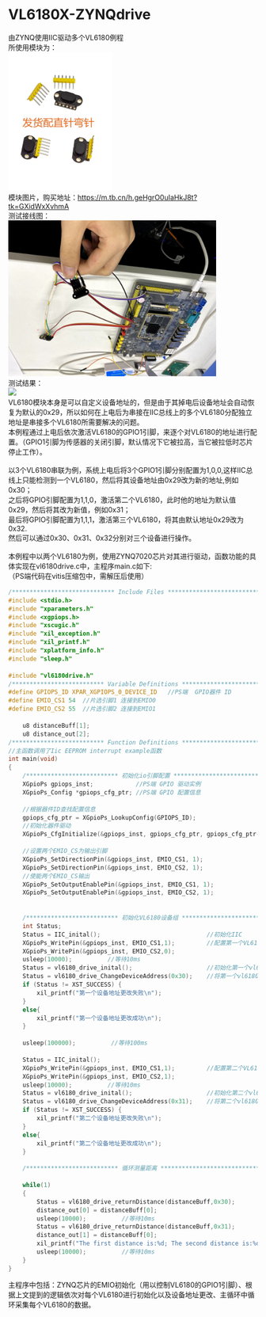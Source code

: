 # VL6180X-ZYNQdrive
由ZYNQ使用IIC驱动多个VL6180例程<br>
所使用模块为：<br>
<img src="picture/IMG_2154.JPG" width="210px"><br>
模块图片，购买地址：https://m.tb.cn/h.geHgrO0uIaHkJ8t?tk=GXidWxXvhmA<br>
测试接线图：<br>
<img src="picture/VL6180设备组ZYNQ驱动测试-11.jpg" align = “middle” width="420px"><br>
测试结果：<br>
<img src="picture/VL6180设备组ZYNQ驱动测试-21.jpg" align = “middle” width="420px"><br>
VL6180模块本身是可以自定义设备地址的，但是由于其掉电后设备地址会自动恢复为默认的0x29，所以如何在上电后为串接在IIC总线上的多个VL6180分配独立地址是串接多个VL6180所需要解决的问题。<br>
本例程通过上电后依次激活VL6180的GPIO1引脚，来逐个对VL6180的地址进行配置。（GPIO1引脚为传感器的关闭引脚，默认情况下它被拉高，当它被拉低时芯片停止工作）。<br>
<br>
以3个VL6180串联为例，系统上电后将3个GPIO1引脚分别配置为1,0,0,这样IIC总线上只能检测到一个VL6180，然后将其设备地址由0x29改为新的地址,例如0x30；<br>
之后将GPIO引脚配置为1,1,0，激活第二个VL6180，此时他的地址为默认值0x29，然后将其改为新值，例如0x31；<br>
最后将GPIO引脚配置为1,1,1，激活第三个VL6180，将其由默认地址0x29改为0x32.<br>
然后可以通过0x30、0x31、0x32分别对三个设备进行操作。<br>
<br>
本例程中以两个VL6180为例，使用ZYNQ7020芯片对其进行驱动，函数功能的具体实现在vl6180drive.c中，主程序main.c如下:<br>
（PS端代码在vitis压缩包中，需解压后使用）<br>
```c
/***************************** Include Files *********************************/
#include <stdio.h>
#include "xparameters.h"
#include <xgpiops.h>
#include "xscugic.h"
#include "xil_exception.h"
#include "xil_printf.h"
#include "xplatform_info.h"
#include "sleep.h"

#include "vl6180drive.h"
/************************** Variable Definitions *****************************/
#define GPIOPS_ID XPAR_XGPIOPS_0_DEVICE_ID   //PS端  GPIO器件 ID
#define EMIO_CS1 54  //片选引脚1 连接到EMIO0
#define EMIO_CS2 55  //片选引脚2 连接到EMIO1

	u8 distanceBuff[1];
	u8 distance_out[2];
/************************** Function Definitions *****************************/
//主函数调用了Iic EEPROM interrupt example函数
int main(void)
{
	/************************** 初始化io引脚配置 *****************************/
    XGpioPs gpiops_inst;            //PS端 GPIO 驱动实例
    XGpioPs_Config *gpiops_cfg_ptr; //PS端 GPIO 配置信息

    //根据器件ID查找配置信息
    gpiops_cfg_ptr = XGpioPs_LookupConfig(GPIOPS_ID);
    //初始化器件驱动
    XGpioPs_CfgInitialize(&gpiops_inst, gpiops_cfg_ptr, gpiops_cfg_ptr->BaseAddr);

    //设置两个EMIO_CS为输出引脚
    XGpioPs_SetDirectionPin(&gpiops_inst, EMIO_CS1, 1);
    XGpioPs_SetDirectionPin(&gpiops_inst, EMIO_CS2, 1);
    //使能两个EMIO_CS输出
    XGpioPs_SetOutputEnablePin(&gpiops_inst, EMIO_CS1, 1);
    XGpioPs_SetOutputEnablePin(&gpiops_inst, EMIO_CS2, 1);


    /************************** 初始化VL6180设备组 *****************************/
	int Status;
	Status = IIC_inital();								//初始化IIC
	XGpioPs_WritePin(&gpiops_inst, EMIO_CS1,1);			//配置第一个VL6180
	XGpioPs_WritePin(&gpiops_inst, EMIO_CS2,0);
	usleep(10000);          //等待10ms
	Status = vl6180_drive_inital();						//初始化第一个vl6180
	Status = vl6180_drive_ChangeDeviceAddress(0x30);	//将第一个vl6180的设备地址由默认值改为新值
	if (Status != XST_SUCCESS) {
		xil_printf("第一个设备地址更改失败\n");
	}
	else{
		xil_printf("第一个设备地址更改成功\n");
	}

	usleep(100000);          //等待100ms

	Status = IIC_inital();
	XGpioPs_WritePin(&gpiops_inst, EMIO_CS1,1);			//配置第二个VL6180
	XGpioPs_WritePin(&gpiops_inst, EMIO_CS2,1);
	usleep(10000);          //等待10ms
	Status = vl6180_drive_inital();						//初始化第二个vl6180
	Status = vl6180_drive_ChangeDeviceAddress(0x31);	//将第二个vl6180的设备地址由默认值改为新值
	if (Status != XST_SUCCESS) {
		xil_printf("第二个设备地址更改失败\n");
	}
	else{
		xil_printf("第二个设备地址更改成功\n");
	}

	/************************** 循环测量距离 *****************************/

	while(1)
	{
		Status = vl6180_drive_returnDistance(distanceBuff,0x30);
		distance_out[0] = distanceBuff[0];
		usleep(10000);          //等待10ms
		Status = vl6180_drive_returnDistance(distanceBuff,0x31);
		distance_out[1] = distanceBuff[0];
		xil_printf("The first distance is:%d; The second distance is:%d\n",distance_out[0],distance_out[1]);
		usleep(10000);          //等待10ms
	}
}
```
主程序中包括：ZYNQ芯片的EMIO初始化（用以控制VL6180的GPIO1引脚）、根据上文提到的逻辑依次对每个VL6180进行初始化以及设备地址更改、主循环中循环采集每个VL6180的数据。<br>
<br>
